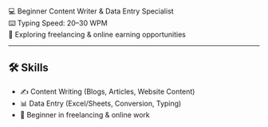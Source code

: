💻 Beginner Content Writer & Data Entry Specialist  
⌨️ Typing Speed: 20–30 WPM  
🌱 Exploring freelancing & online earning opportunities  

---

## 🛠️ Skills  
- ✍️ Content Writing (Blogs, Articles, Website Content)  
- 📊 Data Entry (Excel/Sheets, Conversion, Typing)  
- 🌱 Beginner in freelancing & online work  

<!---
Mack9-hash/Mack9-hash is a ✨ special ✨ repository because its `README.md` (this file) appears on your GitHub profile.
You can click the Preview link to take a look at your changes.
--->
